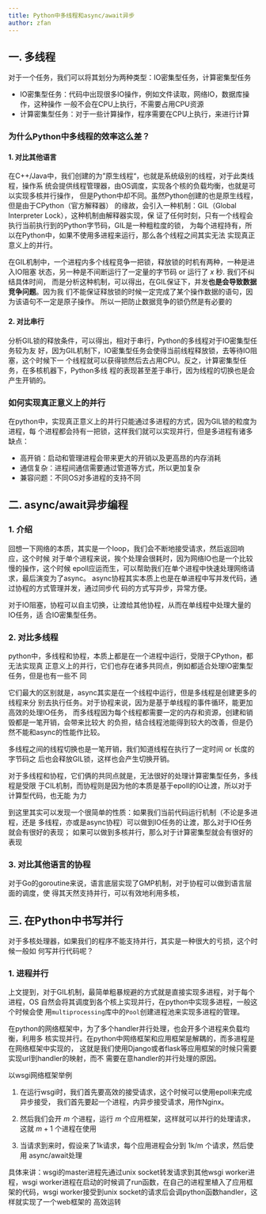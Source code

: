```yaml
---
title: Python中多线程和async/await异步
author: zfan
---
```


## 一. 多线程

对于一个任务，我们可以将其划分为两种类型：IO密集型任务，计算密集型任务

- IO密集型任务：代码中出现很多IO操作，例如文件读取，网络IO，数据库操作，这种操作
  一般不会在CPU上执行，不需要占用CPU资源
- 计算密集型任务：对于一些计算操作，程序需要在CPU上执行，来进行计算

### 为什么Python中多线程的效率这么差？

#### 1. 对比其他语言

在C++/Java中，我们创建的为”原生线程“，也就是系统级别的线程，对于此类线程，操作系
统会提供线程管理器，由OS调度，实现各个核的负载均衡，也就是可以实现多核并行操作，
但是Python中却不同。虽然Python创建的也是原生线程，但是由于CPython（官方解释器）
的缘故，会引入一种机制：GIL（Global Interpreter Lock），这种机制由解释器实现，保
证了任何时刻，只有一个线程会执行当前执行到的Python字节码，GIL是一种粗粒度的锁，
为每个进程持有，所以在Python中，如果不使用多进程来运行，那么各个线程之间其实无法
实现真正意义上的并行。

在GIL机制中，一个进程内多个线程竞争一把锁，释放锁的时机有两种，一种是进入IO阻塞
状态，另一种是不间断运行了一定量的字节码 or 运行了 $x$ 秒. 我们不纠结具体时间，
而是分析这种机制，可以得出，在GIL保证下，并发**也是会导致数据竞争问题**。因为我
们不能保证释放锁的时候一定完成了某个操作数据的语句，因为该语句不一定是原子操作。
所以一把防止数据竞争的锁仍然是有必要的

#### 2. 对比串行

分析GIL锁的释放条件，可以得出，相对于串行，Python的多线程对于IO密集型任务较为友
好，因为GIL机制下，IO密集型任务会使得当前线程释放锁，去等待IO阻塞，这个时候下一
个线程就可以获得锁然后去占用CPU。反之，计算密集型任务，在多核机器下，Python多线
程的表现甚至差于串行，因为线程的切换也是会产生开销的。

### 如何实现真正意义上的并行

在python中，实现真正意义上的并行只能通过多进程的方式，因为GIL锁的粒度为进程，每
个进程都会持有一把锁，这样我们就可以实现并行，但是多进程有诸多缺点：

- 高开销：启动和管理进程会带来更大的开销以及更高昂的内存消耗
- 通信复杂：进程间通信需要通过管道等方式，所以更加复杂
- 兼容问题：不同OS对多进程的支持不同

## 二. async/await异步编程

### 1. 介绍

回想一下网络的本质，其实是一个loop，我们会不断地接受请求，然后返回响应，这个时候
对于单个进程来说，挨个处理会很耗时，因为网络IO也是一个比较慢的操作，这个时候
epoll应运而生，可以帮助我们在单个进程中快速处理网络请求，最后演变为了async。
async协程其实本质上也是在单进程中写并发代码，通过协程的方式管理并发，通过同步代
码的方式写异步，异常方便。

对于IO阻塞，协程可以自主切换，让渡给其他协程，从而在单线程中处理大量的IO任务，适
合IO密集型任务。

### 2. 对比多线程

python中，多线程和协程，本质上都是在一个进程中运行，受限于CPython，都无法实现真
正意义上的并行，它们也存在诸多共同点，例如都适合处理IO密集型任务，但是也有一些不
同

它们最大的区别就是，async其实是在一个线程中运行，但是多线程是创建更多的线程来分
别去执行任务。对于协程来说，因为是基于单线程的事件循环，能更加高效的处理IO任务，
而多线程因为每个线程都需要一定的内存和资源，创建和销毁都是一笔开销，会带来比较大
的负担，结合线程池能得到较大的改善，但是仍然不能和async的性能作比较。

多线程之间的线程切换也是一笔开销，我们知道线程在执行了一定时间 or 长度的字节码之
后也会释放GIL锁，这样也会产生切换开销。

对于多线程和协程，它们俩的共同点就是，无法很好的处理计算密集型任务，多线程是受限
于CIL机制，而协程则是因为他的本质是基于epoll的IO让渡，所以对于计算型代码，也无能
为力

到这里其实可以发现一个很简单的性质：如果我们当前代码运行机制（不论是多进程，还是
多线程，亦或是async协程）可以做到IO任务的让渡，那么对于IO任务就会有很好的表现；
如果可以做到多核并行，那么对于计算密集型就会有很好的表现

### 3. 对比其他语言的协程

对于Go的goroutine来说，语言底层实现了GMP机制，对于协程可以做到语言层面的调度，使
得其天然支持并行，可以有效地利用多核，

## 三. 在Python中书写并行

对于多核处理器，如果我们的程序不能支持并行，其实是一种很大的亏损，这个时候一般如
何写并行代码呢？

### 1. 进程并行

上文提到，对于GIL机制，最简单粗暴规避的方式就是直接实现多进程，对于每个进程，OS
自然会将其调度到各个核上实现并行，在python中实现多进程，一般这个时候会使
用`multiprocessing`库中的`Pool`创建进程池来实现多进程的管理。

在python的网络框架中，为了多个handler并行处理，也会开多个进程来负载均衡，利用多
核实现并行。在python中网络框架和应用框架是解耦的，而多进程是在网络框架中实现的，
这就是我们使用Django或者flask等应用框架的时候只需要实现url到handler的映射，而不
需要在意handler的并行处理的原因。

以wsgi网络框架举例

1. 在运行wsgi时，我们首先要高效的接受请求，这个时候可以使用epoll来完成异步接受，
   我们首先要起一个进程，内异步接受请求，用作Nginx。

2. 然后我们会开 $m$ 个进程，运行 $m$ 个应用框架，这样就可以并行的处理请求，这就
   $m + 1$ 个进程在使用

3. 当请求到来时，假设来了1k请求，每个应用进程会分到 1k/m 个请求，然后使用
   async/await处理

具体来讲：wsgi的master进程先通过unix socket转发请求到其他wsgi worker进程，wsgi
worker进程在启动的时候调了run函数，在自己的进程里植入了应用框架的代码，wsgi
worker接受到unix socket的请求后会调python函数handler，这样就实现了一个web框架的
高效运转
